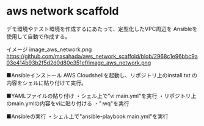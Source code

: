 # aws network scaffold

デモ環境やテスト環境を作成するにあたって、定型化したVPC周辺を
Ansibleを使用して自動で作成する。

イメージ
image_aws_network.png
https://github.com/masahada/aws_network_scaffold/blob/2968c1e96bbc9a03e414b93b2f5d2d0d80e351ef/image_aws_network.png

■Ansibleインストール
AWS Cloudshellを起動し、リポジトリ上のinstall.txt の内容をシェルに貼り付けて実行。

■YAMLファイルの貼り付け
・シェル上で"vi main.yml"を実行
・リポジトリ上のmain.ymlの内容をviに貼り付ける
・":wq"を実行

■Ansibleの実行
・シェル上で"ansible-playbook main.yml"を実行
